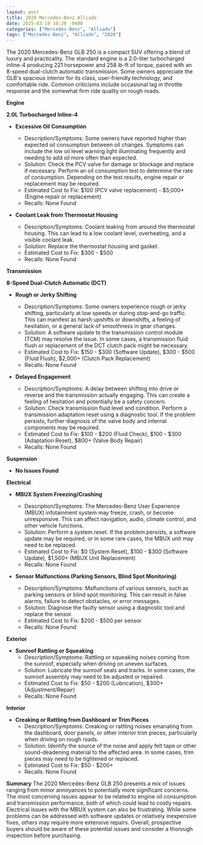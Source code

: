 ```yaml
---
layout: post
title: 2020 Mercedes-Benz Alliado
date: 2025-03-19 10:29 -0400
categories: ["Mercedes-Benz", "Alliado"]
tags: ["Mercedes-Benz", "Alliado", "2020"]
---
```

The 2020 Mercedes-Benz GLB 250 is a compact SUV offering a blend of luxury and practicality. The standard engine is a 2.0-liter turbocharged inline-4 producing 221 horsepower and 258 lb-ft of torque, paired with an 8-speed dual-clutch automatic transmission. Some owners appreciate the GLB's spacious interior for its class, user-friendly technology, and comfortable ride. Common criticisms include occasional lag in throttle response and the somewhat firm ride quality on rough roads.

**Engine**

**2.0L Turbocharged Inline-4**

*   **Excessive Oil Consumption**
    *   Description/Symptoms: Some owners have reported higher than expected oil consumption between oil changes. Symptoms can include the low oil level warning light illuminating frequently and needing to add oil more often than expected.
    *   Solution: Check the PCV valve for damage or blockage and replace if necessary. Perform an oil consumption test to determine the rate of consumption. Depending on the test results, engine repair or replacement may be required.
    *   Estimated Cost to Fix: $100 (PCV valve replacement) - $5,000+ (Engine repair or replacement)
    *   Recalls: None Found

*   **Coolant Leak from Thermostat Housing**
    *   Description/Symptoms: Coolant leaking from around the thermostat housing. This can lead to a low coolant level, overheating, and a visible coolant leak.
    *   Solution: Replace the thermostat housing and gasket.
    *   Estimated Cost to Fix: $300 - $500
    *   Recalls: None Found

**Transmission**

**8-Speed Dual-Clutch Automatic (DCT)**

*   **Rough or Jerky Shifting**
    *   Description/Symptoms: Some owners experience rough or jerky shifting, particularly at low speeds or during stop-and-go traffic. This can manifest as harsh upshifts or downshifts, a feeling of hesitation, or a general lack of smoothness in gear changes.
    *   Solution: A software update to the transmission control module (TCM) may resolve the issue. In some cases, a transmission fluid flush or replacement of the DCT clutch pack might be necessary.
    *   Estimated Cost to Fix: $150 - $300 (Software Update), $300 - $500 (Fluid Flush), $2,000+ (Clutch Pack Replacement)
    *   Recalls: None Found

*   **Delayed Engagement**
    *   Description/Symptoms: A delay between shifting into drive or reverse and the transmission actually engaging. This can create a feeling of hesitation and potentially be a safety concern.
    *   Solution: Check transmission fluid level and condition. Perform a transmission adaptation reset using a diagnostic tool. If the problem persists, further diagnosis of the valve body and internal components may be required.
    *   Estimated Cost to Fix: $100 - $200 (Fluid Check), $100 - $300 (Adaptation Reset), $800+ (Valve Body Repair)
    *   Recalls: None Found

**Suspension**

*   **No Issues Found**

**Electrical**

*   **MBUX System Freezing/Crashing**
    *   Description/Symptoms: The Mercedes-Benz User Experience (MBUX) infotainment system may freeze, crash, or become unresponsive. This can affect navigation, audio, climate control, and other vehicle functions.
    *   Solution: Perform a system reset. If the problem persists, a software update may be required, or in some rare cases, the MBUX unit may need to be replaced.
    *   Estimated Cost to Fix: $0 (System Reset), $100 - $300 (Software Update), $1,500+ (MBUX Unit Replacement)
    *   Recalls: None Found

*   **Sensor Malfunctions (Parking Sensors, Blind Spot Monitoring)**
    *   Description/Symptoms: Malfunctions of various sensors, such as parking sensors or blind spot monitoring. This can result in false alarms, failure to detect obstacles, or error messages.
    *   Solution: Diagnose the faulty sensor using a diagnostic tool and replace the sensor.
    *   Estimated Cost to Fix: $200 - $500 per sensor
    *   Recalls: None Found

**Exterior**

*   **Sunroof Rattling or Squeaking**
    *   Description/Symptoms: Rattling or squeaking noises coming from the sunroof, especially when driving on uneven surfaces.
    *   Solution: Lubricate the sunroof seals and tracks. In some cases, the sunroof assembly may need to be adjusted or repaired.
    *   Estimated Cost to Fix: $50 - $200 (Lubrication), $300+ (Adjustment/Repair)
    *   Recalls: None Found

**Interior**

*   **Creaking or Rattling from Dashboard or Trim Pieces**
    *   Description/Symptoms: Creaking or rattling noises emanating from the dashboard, door panels, or other interior trim pieces, particularly when driving on rough roads.
    *   Solution: Identify the source of the noise and apply felt tape or other sound-deadening material to the affected area. In some cases, trim pieces may need to be tightened or replaced.
    *   Estimated Cost to Fix: $50 - $200+
    *   Recalls: None Found

**Summary**
The 2020 Mercedes-Benz GLB 250 presents a mix of issues ranging from minor annoyances to potentially more significant concerns. The most concerning issues appear to be related to engine oil consumption and transmission performance, both of which could lead to costly repairs. Electrical issues with the MBUX system can also be frustrating. While some problems can be addressed with software updates or relatively inexpensive fixes, others may require more extensive repairs. Overall, prospective buyers should be aware of these potential issues and consider a thorough inspection before purchasing.

